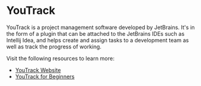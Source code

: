 # YouTrack

YouTrack is a project management software developed by JetBrains. It's in the form of a plugin that can be attached to the JetBrains IDEs such as Intellij Idea, and helps create and assign tasks to a development team as well as track the progress of working.

Visit the following resources to learn more:

- [YouTrack Website](https://www.jetbrains.com/youtrack/)
- [YouTrack for Beginners](https://medium.com/nerd-for-tech/youtrack-for-beginners-31e1e156fdd0)
